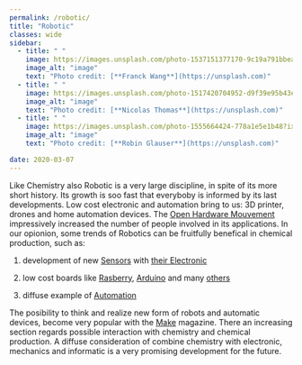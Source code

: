 ```yaml
---
permalink: /robotic/
title: "Robotic"
classes: wide
sidebar:
  - title: " "
    image: https://images.unsplash.com/photo-1537151377170-9c19a791bbea?ixlib=rb-1.2.1&ixid=eyJhcHBfaWQiOjEyMDd9&auto=format&fit=crop&w=500&q=60
    image_alt: "image"
    text: "Photo credit: [**Franck Wang**](https://unsplash.com)"
  - title: " "
    image: https://images.unsplash.com/photo-1517420704952-d9f39e95b43e?ixlib=rb-1.2.1&ixid=eyJhcHBfaWQiOjEyMDd9&auto=format&fit=crop&w=500&q=60
    image_alt: "image"
    text: "Photo credit: [**Nicolas Thomas**](https://unsplash.com)"
  - title: " "
    image: https://images.unsplash.com/photo-1555664424-778a1e5e1b48?ixlib=rb-1.2.1&ixid=eyJhcHBfaWQiOjEyMDd9&auto=format&fit=crop&w=500&q=60
    image_alt: "image"
    text: "Photo credit: [**Robin Glauser**](https://unsplash.com)"

date: 2020-03-07
---
```


Like Chemistry also Robotic is a very large discipline, in spite of its more short history. Its growth is soo fast that everyboby is informed by its last developments. Low cost electronic and automation bring to us: 3D printer, drones and home automation devices. The [Open Hardware Mouvement](https://en.wikipedia.org/wiki/Open-source_hardware) impressively increased the number of people involved in its applications. In our opionion, some trends of Robotics can be fruitfully benefical in chemical production, such as:

 1. development of new [Sensors](https://en.wikipedia.org/wiki/Sensor) with [their Electronic]( https://www.adafruit.com/category/35)
 
 1. low cost boards like [Rasberry](https://en.wikipedia.org/wiki/Sensor), [Arduino](https://en.wikipedia.org/wiki/Arduino) and many [others](https://makezine.com/comparison/boards/)
 
 1. diffuse example of [Automation](https://en.wikipedia.org/wiki/Automation)
 
 
 The posibility to think and realize new form of robots and automatic devices, become very popular with the [Make](https://makezine.com/) magazine. There an increasing section regards possible interaction with chemistry and chemical production. A diffuse consideration of combine chemistry with electronic, mechanics and informatic is a very promising development for the future.
 